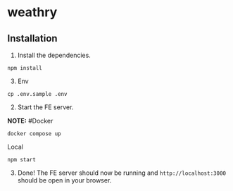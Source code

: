 # weathry

## Installation

1. Install the dependencies.
```
npm install
```

3. Env
```
cp .env.sample .env
```

2. Start the FE server. 

**NOTE:** 
#Docker
```
docker compose up
```
Local
```
npm start
```

3. Done! The FE server should now be running and `http://localhost:3000` should be open in your browser.